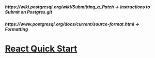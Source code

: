 <h5>https://wiki.postgresql.org/wiki/Submitting_a_Patch -> Instructions to Submit on Postgres.git</h5>
<h5>https://www.postgresql.org/docs/current/source-format.html -> Formatting </h5>

# [React Quick Start](https://react.dev/learn)
